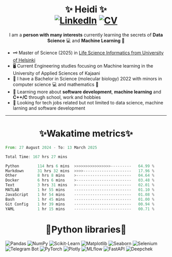 
<!-- Introduction/Summary Section -->

<h1 align = center>✨ Heidi ✨ <br>   <a href="https://www.linkedin.com/in/heidi-putkuri/"><img src="http://img.shields.io/badge/LinkedIn-purple?style=flat&logo=linkedin" alt="LinkedIn"></a>
  <a href="https://heksaani.github.io/CV/"><img src="https://shields.io/badge/CV-purple" alt="CV" ></a></h1>
<p align="center">
  I am a <strong>person with many interests</strong> currently learning the secrets of <strong>Data Science</strong> 💻 and <strong>Machine Learning</strong> 🧮 <br>

</p>


<!-- **Badges**
- website to create badge : https://shields.io/
- very nice tutorial to create badge : https://medium.com/@therafamartins/make-your-customized-badges-in-a-few-minutes-18e75475e271
-->

<!-- Activities/Interests Section -->
- 🗝 Master of Science (2025) in [Life Science Informatics from University of Helsinki](https://www.helsinki.fi/en/degree-programmes/life-science-informatics-masters-programme)
- 🖥️ Current Engineering studies focusing on Machine learning in the University of Applied Sciences of Kajaani 
- 🧫 I have a Bachelor in Science (molecular biology) 2022 with minors in computer science 💻 and mathematics 🧮
- 🔭 Learning more about **software development**, **machine learning** and **C++/C** through school, work and hobbies
- 👀 Looking for tech jobs related but not limited to data science, machine larning and software development 

<hr>
<h1 align = center>✨Wakatime metrics✨</h1>
<!--START_SECTION:waka-->

```rust
From: 27 August 2024 - To: 13 March 2025

Total Time: 167 hrs 27 mins

Python        114 hrs 6 mins  >>>>>>>>>>>>>>>>---------   64.99 %
Markdown      31 hrs 32 mins  >>>>---------------------   17.96 %
Other         8 hrs 8 mins    >------------------------   04.64 %
Docker        6 hrs 6 mins    >------------------------   03.48 %
Text          3 hrs 31 mins   >------------------------   02.01 %
MATLAB        1 hr 55 mins    -------------------------   01.10 %
JavaScript    1 hr 54 mins    -------------------------   01.08 %
Bash          1 hr 45 mins    -------------------------   01.00 %
Git Config    1 hr 39 mins    -------------------------   00.94 %
YAML          1 hr 15 mins    -------------------------   00.71 %
```

<!--END_SECTION:waka-->

<h1 align="center">🐍Python libraries🐍</h1>

![Pandas](https://img.shields.io/badge/Pandas-🐼-yellow?logo=pandas)
![NumPy](https://img.shields.io/badge/NumPy-📊-blue?logo=numpy)
![Scikit-Learn](https://img.shields.io/badge/Scikit--Learn-🤖-orange?logo=scikitlearn)
![Matplotlib](https://img.shields.io/badge/Matplotlib-📈-blueviolet?logo=matplotlib)
![Seaborn](https://img.shields.io/badge/Seaborn-🎨-cyan?logo=seaborn)
![Selenium](https://img.shields.io/badge/Selenium-🕵️‍♂️-green?logo=selenium)
![Telegram Bot](https://img.shields.io/badge/Telegram--Bot-📬-blue?logo=telegram)
![PyTorch](https://img.shields.io/badge/PyTorch-🔥-red?logo=pytorch)
![Plotly](https://img.shields.io/badge/Plotly-📈-blueviolet?logo=plotly)
![MLflow](https://img.shields.io/badge/MLflow-%F0%9F%94%A5-orange?logo=mlflow)
![FastAPI](https://img.shields.io/badge/FastAPI-🚀-green?logo=fastapi)
![Deepchek](https://img.shields.io/badge/Deepchek-🤖-blue?logo=python)


